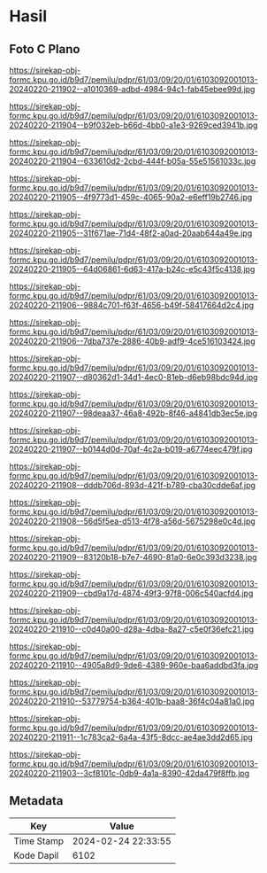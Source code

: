 # Hasil

## Foto C Plano

https://sirekap-obj-formc.kpu.go.id/b9d7/pemilu/pdpr/61/03/09/20/01/6103092001013-20240220-211902--a1010369-adbd-4984-94c1-fab45ebee99d.jpg

https://sirekap-obj-formc.kpu.go.id/b9d7/pemilu/pdpr/61/03/09/20/01/6103092001013-20240220-211904--b9f032eb-b66d-4bb0-a1e3-9269ced3941b.jpg

https://sirekap-obj-formc.kpu.go.id/b9d7/pemilu/pdpr/61/03/09/20/01/6103092001013-20240220-211904--633610d2-2cbd-444f-b05a-55e51561033c.jpg

https://sirekap-obj-formc.kpu.go.id/b9d7/pemilu/pdpr/61/03/09/20/01/6103092001013-20240220-211905--4f9773d1-459c-4065-90a2-e6eff19b2746.jpg

https://sirekap-obj-formc.kpu.go.id/b9d7/pemilu/pdpr/61/03/09/20/01/6103092001013-20240220-211905--31f671ae-71d4-48f2-a0ad-20aab644a49e.jpg

https://sirekap-obj-formc.kpu.go.id/b9d7/pemilu/pdpr/61/03/09/20/01/6103092001013-20240220-211905--64d06861-6d63-417a-b24c-e5c43f5c4138.jpg

https://sirekap-obj-formc.kpu.go.id/b9d7/pemilu/pdpr/61/03/09/20/01/6103092001013-20240220-211906--9884c701-f63f-4656-b49f-58417664d2c4.jpg

https://sirekap-obj-formc.kpu.go.id/b9d7/pemilu/pdpr/61/03/09/20/01/6103092001013-20240220-211906--7dba737e-2886-40b9-adf9-4ce516103424.jpg

https://sirekap-obj-formc.kpu.go.id/b9d7/pemilu/pdpr/61/03/09/20/01/6103092001013-20240220-211907--d80362d1-34d1-4ec0-81eb-d6eb98bdc94d.jpg

https://sirekap-obj-formc.kpu.go.id/b9d7/pemilu/pdpr/61/03/09/20/01/6103092001013-20240220-211907--98deaa37-46a8-492b-8f46-a4841db3ec5e.jpg

https://sirekap-obj-formc.kpu.go.id/b9d7/pemilu/pdpr/61/03/09/20/01/6103092001013-20240220-211907--b0144d0d-70af-4c2a-b019-a6774eec479f.jpg

https://sirekap-obj-formc.kpu.go.id/b9d7/pemilu/pdpr/61/03/09/20/01/6103092001013-20240220-211908--dddb706d-893d-421f-b789-cba30cdde6af.jpg

https://sirekap-obj-formc.kpu.go.id/b9d7/pemilu/pdpr/61/03/09/20/01/6103092001013-20240220-211908--56d5f5ea-d513-4f78-a56d-5675298e0c4d.jpg

https://sirekap-obj-formc.kpu.go.id/b9d7/pemilu/pdpr/61/03/09/20/01/6103092001013-20240220-211909--83120b18-b7e7-4690-81a0-6e0c393d3238.jpg

https://sirekap-obj-formc.kpu.go.id/b9d7/pemilu/pdpr/61/03/09/20/01/6103092001013-20240220-211909--cbd9a17d-4874-49f3-97f8-006c540acfd4.jpg

https://sirekap-obj-formc.kpu.go.id/b9d7/pemilu/pdpr/61/03/09/20/01/6103092001013-20240220-211910--c0d40a00-d28a-4dba-8a27-c5e0f36efc21.jpg

https://sirekap-obj-formc.kpu.go.id/b9d7/pemilu/pdpr/61/03/09/20/01/6103092001013-20240220-211910--4905a8d9-9de6-4389-960e-baa6addbd3fa.jpg

https://sirekap-obj-formc.kpu.go.id/b9d7/pemilu/pdpr/61/03/09/20/01/6103092001013-20240220-211910--53779754-b364-401b-baa8-36f4c04a81a0.jpg

https://sirekap-obj-formc.kpu.go.id/b9d7/pemilu/pdpr/61/03/09/20/01/6103092001013-20240220-211911--1c783ca2-6a4a-43f5-8dcc-ae4ae3dd2d65.jpg

https://sirekap-obj-formc.kpu.go.id/b9d7/pemilu/pdpr/61/03/09/20/01/6103092001013-20240220-211903--3cf8101c-0db9-4a1a-8390-42da479f8ffb.jpg


## Metadata

| Key        | Value               |
| ---------- | ------------------- |
| Time Stamp | 2024-02-24 22:33:55 |
| Kode Dapil | 6102                |



